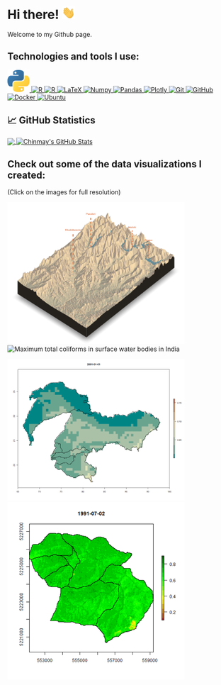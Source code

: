 <!--- [![Header]( "Header")]()-->

# Hi there! <img src="https://github.com/devalc/devalc/blob/3bb42e2296cb7dfae184962cd9b5d2da7d2339f5/media/wave.gif" width="30px">

Welcome to my Github page. 


## Technologies and tools I use:

<a href="https://www.python.org/">
<img src="https://github.com/devalc/devalc/blob/fa724f50253ccc2d6aab70fb1c6bdf60c86795c0/media/python.png" alt="Python" width="50">
</a>
<a href="https://www.r-project.org/">
<img src="https://www.r-project.org/logo/Rlogo.svg" alt="R" width="50">
</a>
<a href="https://shiny.rstudio.com/">
<img src="https://www.rstudio.com/wp-content/uploads/2014/04/shiny.png" alt="R" width="50">
</a>
<a href="https://www.latex-project.org/">
<img src="https://img.shields.io/badge/latex-%23008080.svg?style=for-the-badge&logo=latex&logoColor=white" alt="LaTeX" width="100">
</a>
<a href="">
<img src="https://img.shields.io/badge/numpy-%23013243.svg?style=for-the-badge&logo=numpy&logoColor=white" alt="Numpy" width="100">
</a>
<a href="">
<img src="https://img.shields.io/badge/pandas-%23150458.svg?style=for-the-badge&logo=pandas&logoColor=white" alt="Pandas" width="100">
</a>
<a href="">
<img src="https://img.shields.io/badge/Plotly-%233F4F75.svg?style=for-the-badge&logo=plotly&logoColor=white" alt="Plotly" width="100">
</a>
<a href="">
<img src="https://img.shields.io/badge/git-%23F05033.svg?style=for-the-badge&logo=git&logoColor=white" alt="Git" width="80">
</a>
<a href="">
<img src="https://img.shields.io/badge/github-%23121011.svg?style=for-the-badge&logo=github&logoColor=white" alt="GitHub" width="100">
</a>
<a href="">
<img src="https://img.shields.io/badge/docker-%230db7ed.svg?style=for-the-badge&logo=docker&logoColor=white" alt="Docker" width="100">
</a>
<a href="">
<img src="https://img.shields.io/badge/Ubuntu-E95420?style=for-the-badge&logo=ubuntu&logoColor=white" alt="Ubuntu" width="100">
</a>



## &#x1f4c8; GitHub Statistics

<a href="https://github.com/devalc/devalc">
  <img align="center" src="https://github-readme-stats.vercel.app/api/top-langs/?username=devalc&hide=java,html,tex&title_color=ffffff&text_color=c9cacc&icon_color=2bbc8a&bg_color=1d1f21&langs_count=3" />
</a>
<a href="https://github.com/devalc/devalc">
  <img align="center" src="https://github-readme-stats.vercel.app/api?username=devalc&show_icons=true&line_height=27&count_private=true&title_color=ffffff&text_color=c9cacc&icon_color=2bbc8a&bg_color=1d1f21" alt="Chinmay's GitHub Stats" />
</a>


## Check out some of the data visualizations I created:
(Click on the images for full resolution)

<img src="https://github.com/devalc/30DayMapChallenge/blob/main/11_3d/R/pune707.png" alt="3-D visual of the topography in the upper Bhima River basin." width="400"/><img src="https://github.com/devalc/MyContributions_to_30DayMapChallenge/blob/main/01_points/R/total_coliform_max1.gif" alt="Maximum total coliforms in surface water bodies in India" width="400"/>

<img src="https://github.com/devalc/30DayMapChallenge/blob/main/10_grid/R/10_30DayMapChallenge.gif" alt="Visualization shows FLUXNET ET (m/day) data over Indus, Ganges, Brahmaputra, Mahi, Narmada, Tapi, and Godavari River basins." width="400"/>


<img src="https://github.com/devalc/30DayMapChallenge/blob/main/07_green/R/07_30DatMapChallenge.gif" alt=" Timelapse of timber harvest/recovery in Mica Creek experimental forest as captured by the Landsat NDVI. " width="400"/>

